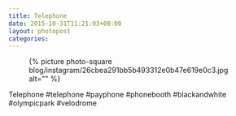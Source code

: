 ```yaml
---
title: Telephone
date: 2015-10-31T11:21:03+00:00
layout: photopost
categories:
---
```


<figure class="photo photo--square">
  {% picture photo-square blog/instagram/26cbea291bb5b493312e0b47e619e0c3.jpg alt="" %}
</figure>

Telephone
#telephone #payphone #phonebooth #blackandwhite #olympicpark #velodrome
